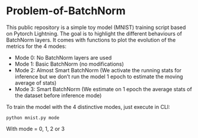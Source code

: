 # Problem-of-BatchNorm

This public repository is a simple toy model (MNIST) training script based on Pytorch Lightning.
The goal is to highlight the different behaviours of BatchNorm layers.
It comes with functions to plot the evolution of the metrics for the 4 modes:

- Mode 0: No BatchNorm layers are used
- Mode 1: Basic BatchNorm (no modifications)
- Mode 2: Almost Smart BatchNorm (We activate the running stats for inference but we don’t run the model 1 epoch to estimate the moving average of stats)
- Mode 3: Smart BatchNorm (We estimate on 1 epoch the average stats of the dataset before inference mode)

To train the model with the 4 distinctive modes, just execute in CLI:

```
python mnist.py mode
```

With mode = 0, 1, 2 or 3
